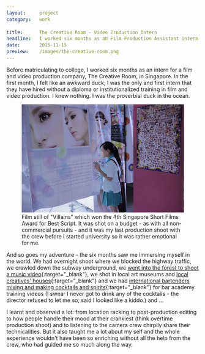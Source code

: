 ```yaml
---
layout:     project
category:   work

title:      The Creative Room - Video Production Intern
headline:   I worked six months as an Film Production Assistant intern.
date:       2015-11-15
preview:    /images/the-creative-room.png
---
```


Before matriculating to college, I worked six months as an intern for a film and video production company, The Creative Room, in Singapore. In the first month, I felt like an awkward duck; I was the only and first intern that they have hired without a diploma or institutionalized training in film and video production. I knew nothing. I was the proverbial duck in the ocean.

<figure>
<img src="/images/short-film-villian.JPG" class="imgbleed">
<figcaption>Film still of "Villains" which won the 4th Singapore Short Films Award for Best Script. It was shot on a budget - as with all non-commercial pursuits - and it was my last production shoot with the crew before I started university so it was rather emotional for me.  </figcaption>
</figure>

And so goes my adventure - the six months saw me immersing myself in the world.  We had overnight shoot where we blocked the highway traffic, we crawled down the subway underground, we [went into the forest to shoot a music video](https://www.youtube.com/watch?v=hFDvmyGtekQ&ab_channel=TheSamWillows){:target="_blank"}, we shot in local art museums and [local creatives' houses](https://www.youtube.com/watch?v=ml-2TpFlKzE&ab_channel=ObjectifsFilmsSG){:target="_blank"} and we had [international bartenders mixing and making cocktails and spirits](https://www.youtube.com/watch?v=DfocvGrgOZQ&list=PLJC89mwp5tNplMArokUFvVgR55ch-X4wZ&ab_channel=DiageoBarAcademy){:target="_blank"} for bar academy training videos (I swear I never got to drink any of the cocktails - the director refused to let me so; said I looked like a kiddo.) and ...

I learnt and observed a lot: from location racking to post-production editing to how people handle their mood at their crankiest (think overtime production shoot) and to listening to the camera crew chirpily share their technicalities. But it also taught me a lot about my self and the whole experience wouldn't have been so enriching without all the help from the crew, who had guided me so much along the way.
